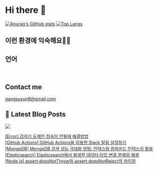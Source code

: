 # Hi there 👋

[![Anurag's GitHub stats](https://github-readme-stats.vercel.app/api?username=rkdden)](https://github.com/anuraghazra/github-readme-stats)
[![Top Langs](https://github-readme-stats.vercel.app/api/top-langs/?username=rkdden&layout=compact&hide=r,jupyter%20notebook,c%23&exclude_repo=roharui.github.io)](https://github.com/anuraghazra/github-readme-stats)

## 이런 환경에 익숙해요✍🏼

## 언어

<p>
  <img alt="" src= "https://img.shields.io/badge/JavaScript-F7DF1E?style=flat-square&logo=JavaScript&logoColor=white"/> 
  <img alt="" src= "https://img.shields.io/badge/TypeScript-black?logo=typescript&logoColor=blue"/>
</p>

## Contact me

gangsuyun6@gmail.com

## 📕 Latest Blog Posts
<p>
    <a href="https://systorage.tistory.com/"><img src="https://img.shields.io/badge/Blog-FF5722?style=flat-square&logo=Blogger&logoColor=white"/></a><br>
</p>

<a href=https://systorage.tistory.com/entry/Error-%EA%B0%91%EC%9E%90%EA%B8%B0-%EB%8F%84%EB%A9%94%EC%9D%B8-%EC%A0%91%EC%86%8D%EC%9D%B4-%EC%95%88%EB%90%A0%EB%95%8C-%ED%95%B4%EA%B2%B0%EB%B0%A9%EB%B2%95>[Error] 갑자기 도메인 접속이 안될때 해결방법</a></br><a href=https://systorage.tistory.com/entry/Github-Actions-GitHub-Actions%EC%9D%84-%EC%9D%B4%EC%9A%A9%ED%95%9C-Slack-%EC%95%8C%EB%A6%BC-%EC%84%A4%EC%A0%95%ED%95%98%EA%B8%B0>[Github Actions] GitHub Actions을 이용한 Slack 알림 설정하기</a></br><a href=https://systorage.tistory.com/entry/MongoDB-MongoDB-%EA%B2%80%EC%83%89-%EC%84%B1%EB%8A%A5-%EA%B7%B9%EB%8C%80%ED%99%94-%EB%B0%A9%EB%B2%95-%EC%9D%B8%EB%8D%B1%EC%8A%A4%EC%99%80-%EC%BB%B4%ED%8C%8C%EC%9A%B4%EB%93%9C-%EC%9D%B8%EB%8D%B1%EC%8A%A4%EC%9D%98-%ED%99%9C%EC%9A%A9>[MongoDB] MongoDB 검색 성능 극대화 방법: 인덱스와 컴파운드 인덱스의 활용</a></br><a href=https://systorage.tistory.com/entry/Elasticsearch-Elasticsearch%EC%97%90%EC%84%9C-%EB%B0%9C%EC%83%9D%ED%95%9C-%EB%8D%B0%EC%9D%B4%ED%84%B0-%ED%83%80%EC%9E%85-%EB%B3%80%EA%B2%BD-%EB%AC%B8%EC%A0%9C%EC%99%80-%ED%95%B4%EA%B2%B0>[Elasticsearch] Elasticsearch에서 발생한 데이터 타입 변경 문제와 해결</a></br><a href=https://systorage.tistory.com/entry/Nodejs-assertdoesNotThrow%EC%99%80-assertdoesNotReject%EC%9D%98-%EC%B0%A8%EC%9D%B4%EC%A0%90>[Node.js] assert.doesNotThrow와 assert.doesNotReject의 차이점</a></br>